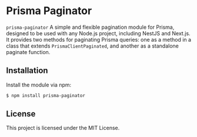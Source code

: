 # Prisma Paginator

`prisma-paginator` A simple and flexible pagination module for Prisma, designed to be used with any Node.js project, including NestJS and Next.js. It provides two methods for paginating Prisma queries: one as a method in a class that extends `PrismaClientPaginated`, and another as a standalone paginate function.

## Installation

Install the module via npm:

```bash
$ npm install prisma-paginator
```

## License
This project is licensed under the MIT License.